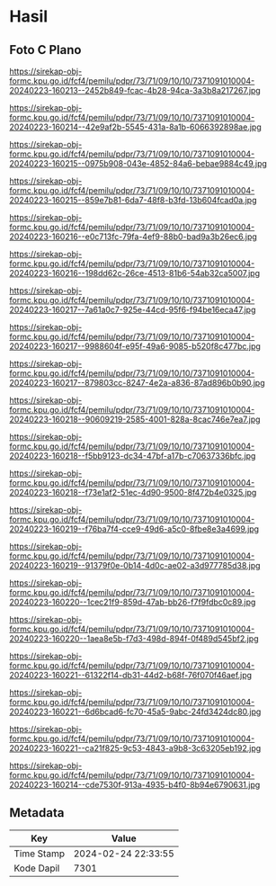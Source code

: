 # Hasil

## Foto C Plano

https://sirekap-obj-formc.kpu.go.id/fcf4/pemilu/pdpr/73/71/09/10/10/7371091010004-20240223-160213--2452b849-fcac-4b28-94ca-3a3b8a217267.jpg

https://sirekap-obj-formc.kpu.go.id/fcf4/pemilu/pdpr/73/71/09/10/10/7371091010004-20240223-160214--42e9af2b-5545-431a-8a1b-6066392898ae.jpg

https://sirekap-obj-formc.kpu.go.id/fcf4/pemilu/pdpr/73/71/09/10/10/7371091010004-20240223-160215--0975b908-043e-4852-84a6-bebae9884c49.jpg

https://sirekap-obj-formc.kpu.go.id/fcf4/pemilu/pdpr/73/71/09/10/10/7371091010004-20240223-160215--859e7b81-6da7-48f8-b3fd-13b604fcad0a.jpg

https://sirekap-obj-formc.kpu.go.id/fcf4/pemilu/pdpr/73/71/09/10/10/7371091010004-20240223-160216--e0c713fc-79fa-4ef9-88b0-bad9a3b26ec6.jpg

https://sirekap-obj-formc.kpu.go.id/fcf4/pemilu/pdpr/73/71/09/10/10/7371091010004-20240223-160216--198dd62c-26ce-4513-81b6-54ab32ca5007.jpg

https://sirekap-obj-formc.kpu.go.id/fcf4/pemilu/pdpr/73/71/09/10/10/7371091010004-20240223-160217--7a61a0c7-925e-44cd-95f6-f94be16eca47.jpg

https://sirekap-obj-formc.kpu.go.id/fcf4/pemilu/pdpr/73/71/09/10/10/7371091010004-20240223-160217--9988604f-e95f-49a6-9085-b520f8c477bc.jpg

https://sirekap-obj-formc.kpu.go.id/fcf4/pemilu/pdpr/73/71/09/10/10/7371091010004-20240223-160217--879803cc-8247-4e2a-a836-87ad896b0b90.jpg

https://sirekap-obj-formc.kpu.go.id/fcf4/pemilu/pdpr/73/71/09/10/10/7371091010004-20240223-160218--90609219-2585-4001-828a-8cac746e7ea7.jpg

https://sirekap-obj-formc.kpu.go.id/fcf4/pemilu/pdpr/73/71/09/10/10/7371091010004-20240223-160218--f5bb9123-dc34-47bf-a17b-c70637336bfc.jpg

https://sirekap-obj-formc.kpu.go.id/fcf4/pemilu/pdpr/73/71/09/10/10/7371091010004-20240223-160218--f73e1af2-51ec-4d90-9500-8f472b4e0325.jpg

https://sirekap-obj-formc.kpu.go.id/fcf4/pemilu/pdpr/73/71/09/10/10/7371091010004-20240223-160219--f76ba7f4-cce9-49d6-a5c0-8fbe8e3a4699.jpg

https://sirekap-obj-formc.kpu.go.id/fcf4/pemilu/pdpr/73/71/09/10/10/7371091010004-20240223-160219--91379f0e-0b14-4d0c-ae02-a3d977785d38.jpg

https://sirekap-obj-formc.kpu.go.id/fcf4/pemilu/pdpr/73/71/09/10/10/7371091010004-20240223-160220--1cec21f9-859d-47ab-bb26-f7f9fdbc0c89.jpg

https://sirekap-obj-formc.kpu.go.id/fcf4/pemilu/pdpr/73/71/09/10/10/7371091010004-20240223-160220--1aea8e5b-f7d3-498d-894f-0f489d545bf2.jpg

https://sirekap-obj-formc.kpu.go.id/fcf4/pemilu/pdpr/73/71/09/10/10/7371091010004-20240223-160221--61322f14-db31-44d2-b68f-76f070f46aef.jpg

https://sirekap-obj-formc.kpu.go.id/fcf4/pemilu/pdpr/73/71/09/10/10/7371091010004-20240223-160221--6d6bcad6-fc70-45a5-9abc-24fd3424dc80.jpg

https://sirekap-obj-formc.kpu.go.id/fcf4/pemilu/pdpr/73/71/09/10/10/7371091010004-20240223-160221--ca21f825-9c53-4843-a9b8-3c63205eb192.jpg

https://sirekap-obj-formc.kpu.go.id/fcf4/pemilu/pdpr/73/71/09/10/10/7371091010004-20240223-160214--cde7530f-913a-4935-b4f0-8b94e6790631.jpg


## Metadata

| Key        | Value               |
| ---------- | ------------------- |
| Time Stamp | 2024-02-24 22:33:55 |
| Kode Dapil | 7301                |



